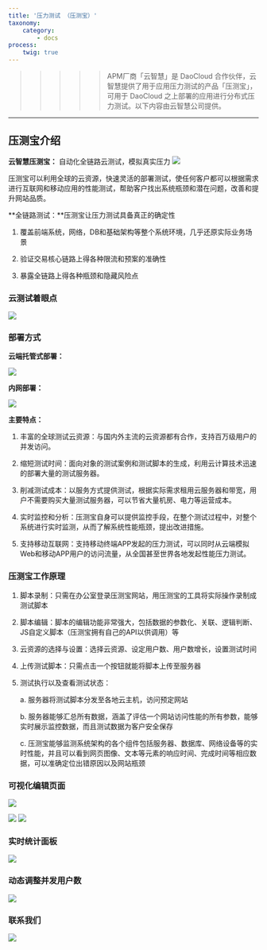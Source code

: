 ```yaml
---
title: '压力测试 （压测宝）'
taxonomy:
    category:
        - docs
process:
    twig: true
---
```


>>>>> APM厂商「云智慧」是 DaoCloud 合作伙伴，云智慧提供了用于应用压力测试的产品「压测宝」，可用于 DaoCloud 之上部署的应用进行分布式压力测试。以下内容由云智慧公司提供。

---


## 压测宝介绍 ##

**云智慧压测宝：** 自动化全链路云测试，模拟真实压力
![](http://i.imgur.com/1jhMrZ2.png)

压测宝可以利用全球的云资源，快速灵活的部署测试，使任何客户都可以根据需求进行互联网和移动应用的性能测试，帮助客户找出系统瓶颈和潜在问题，改善和提升网站品质。

**全链路测试：**压测宝让压力测试具备真正的确定性

1. 覆盖前端系统，网络，DB和基础架构等整个系统环境，几乎还原实际业务场景

2. 验证交易核心链路上得各种限流和预案的准确性

3. 暴露全链路上得各种瓶颈和隐藏风险点


### 云测试着眼点 ###

![](http://i.imgur.com/gxs6lYT.png)



### 部署方式 ###

**云端托管式部署：**


![](http://i.imgur.com/eT0jbpB.png)


**内网部署：**

![](http://i.imgur.com/qRSNdXo.png)

**主要特点：**

1. 丰富的全球测试云资源：与国内外主流的云资源都有合作，支持百万级用户的并发访问。

2. 缩短测试时间：面向对象的测试案例和测试脚本的生成，利用云计算技术迅速的部署大量的测试服务器。

3. 削减测试成本：以服务方式提供测试，根据实际需求租用云服务器和带宽，用户不需要购买大量测试服务器，可以节省大量机房、电力等运营成本。

4. 实时监控和分析：压测宝自身可以提供监控手段，在整个测试过程中，对整个系统进行实时监测，从而了解系统性能瓶颈，提出改进措施。

5. 支持移动互联网：支持移动终端APP发起的压力测试，可以同时从云端模拟Web和移动APP用户的访问流量，从全国甚至世界各地发起性能压力测试。

### 压测宝工作原理 ###
1. 脚本录制：只需在办公室登录压测宝网站，用压测宝的工具将实际操作录制成测试脚本

2. 脚本编辑：脚本的编辑功能非常强大，包括数据的参数化、关联、逻辑判断、JS自定义脚本（压测宝拥有自己的API以供调用）等

3. 云资源的选择与设置：选择云资源、设定用户数、用户数增长，设置测试时间

4. 上传测试脚本：只需点击一个按钮就能将脚本上传至服务器

5. 测试执行以及查看测试状态：

	a. 服务器将测试脚本分发至各地云主机，访问预定网站

	b. 服务器能够汇总所有数据，涵盖了评估一个网站访问性能的所有参数，能够实时展示监控数据，而且测试数据为客户安全保存

	c. 压测宝能够监测系统架构的各个组件包括服务器、数据库、网络设备等的实时性能，并且可以看到网页图像、文本等元素的响应时间、完成时间等相应数据，可以准确定位出错原因以及网站瓶颈

   
### 可视化编辑页面 ###
![](http://i.imgur.com/tIetr3K.png)

![](http://i.imgur.com/BG2fm9t.png)
![](http://i.imgur.com/JPyNhpK.png)

### 实时统计面板 ###
![](http://i.imgur.com/vKEVehh.png)

### 动态调整并发用户数 ###

![](http://i.imgur.com/kCcABO3.png)

### 联系我们 ###

![](http://i.imgur.com/RiIfLW1.png)

